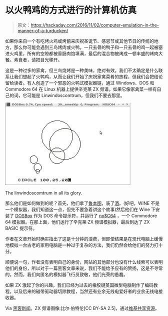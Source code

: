 # 以火鸭鸡的方式进行的计算机仿真

> 原文：<https://hackaday.com/2016/11/02/computer-emulation-in-the-manner-of-a-turducken/>

如果你来自一个有吃烤火鸡或烤鹅来庆祝圣诞节、感恩节或其他节日的传统的地方，那么你可能会遇到三鸟烤肉或火鸭。一只去骨的鸭子和一只去骨的鸡一起被塞进火鸡里，所有的空隙都被香肠肉馅填满，最后的混合物被烤成一顿丰盛的烤肉大餐。素食者，请把目光移开。

这是一种过多的家禽，但三鸟烧烤是一种美味，绝对有效。我们不太确定是什么联系让我们想起了火鸭鸡，从而让我们开始了庆祝家禽菜肴的旅程，但我们会把结论留给读者。有人创造了一个邪恶的火鸭式模拟器链，通过 Windows、DOS 和 Commodore 64 在 Linux 机器上提供辛克莱 ZX 频谱。如果它像家禽菜一样有自己的词，它可能是 Linwindoscomtrum，但我们不要去那里。

[![The linwincomtrum in all its glory.](img/a8d6caed5f0af306e04997ee3a03c22e.png)](https://hackaday.com/wp-content/uploads/2016/11/spectrum-screengrab.png)

The linwindoscomtrum in all its glory.

那么他们是如何做到的呢？首先，他们拿了[鲁本图](http://lubuntu.net/)，装了[酒](https://www.winehq.org/)。(好吧，WINE 不是一个模拟器，我们知道这一点，但先不要急着讲这个故事)然后他们在 Wine 下安装了 [DOSBox](http://www.dosbox.com/) 作为 DOS 命令提示符，并运行了 [no$C64](http://problemkaputt.de/c64.htm) ，一个 Commodore 64 模拟器。在那上面，他们运行了辛克莱·ZX 频谱模拟器，最后到达了 ZX BASIC 提示符。

作者在文章开始时确实指出了这是十分钟的浪费，但即使结果是在现代电脑上缓慢地模拟一台古老的家用电脑是一种过于复杂的方法，我们仍然会给他们的努力打十分。

顺便说一句，作者没有表明自己的身份，网站的其他部分也没有什么线索可以表明他们的身份，所以对于一篇黑客文章来说，我们不能给予应有的赞扬，这是不寻常的。然而，我们向匿名的模拟器飞行员致敬，他们光荣的愚蠢。

如果 ZX 激起了你的兴趣，我们已经为过去的橡胶键英国微型电脑制作了编码教程，以及后来的磁带驱动器切除教程，当然还有业余无线电爱好者的业余无线电接收器。

Via [黑客新闻](https://news.ycombinator.com/item?id=12842868)。ZX 频谱图像:比尔·伯特伦[CC BY-SA 2.5]，通过[维基共享资源](https://commons.wikimedia.org/wiki/File:ZXSpectrum48k.jpg)。